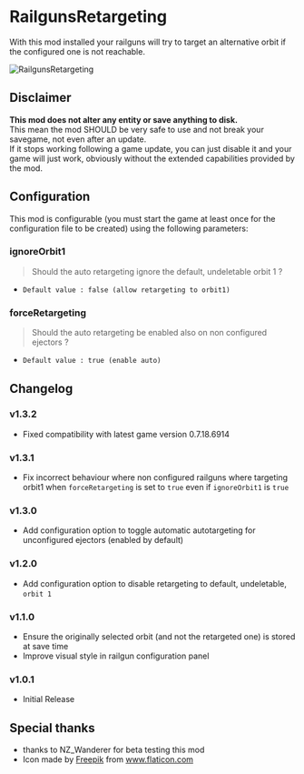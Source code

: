 # RailgunsRetargeting

With this mod installed your railguns will try to target an alternative orbit if the configured one is not reachable.

![RailgunsRetargeting](https://github.com/DysonSphereMod/QOL/blob/master/RailgunsRetargeting/screenshot.jpg?raw=true)

## Disclaimer

**This mod does not alter any entity or save anything to disk.**  
This mean the mod SHOULD be very safe to use and not break your savegame, not even after an update.  
If it stops working following a game update, you can just disable it and your game will just work, obviously without the extended capabilities provided by the mod.

## Configuration

This mod is configurable (you must start the game at least once for the configuration file to be created) using the following parameters:

### ignoreOrbit1

> Should the auto retargeting ignore the default, undeletable orbit 1 ?

-   `Default value : false (allow retargeting to orbit1)`

### forceRetargeting

> Should the auto retargeting be enabled also on non configured ejectors ?

-   `Default value : true (enable auto)`

## Changelog

### v1.3.2

-   Fixed compatibility with latest game version 0.7.18.6914

### v1.3.1

-   Fix incorrect behaviour where non configured railguns where targeting orbit1 when `forceRetargeting` is set to `true` even if `ignoreOrbit1` is `true`

### v1.3.0

-   Add configuration option to toggle automatic autotargeting for unconfigured ejectors (enabled by default)

### v1.2.0

-   Add configuration option to disable retargeting to default, undeletable, `orbit 1`

### v1.1.0

-   Ensure the originally selected orbit (and not the retargeted one) is stored at save time
-   Improve visual style in railgun configuration panel

### v1.0.1

-   Initial Release

## Special thanks

-   thanks to NZ_Wanderer for beta testing this mod
-   <div>Icon made by <a href="https://www.freepik.com" title="Freepik">Freepik</a> from <a href="https://www.flaticon.com/" title="Flaticon">www.flaticon.com</a></div>
